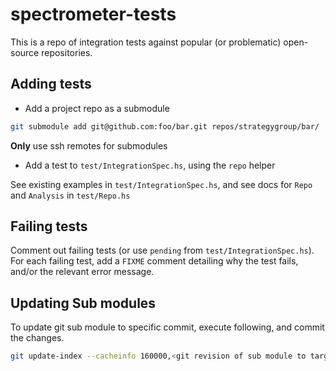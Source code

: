 
# spectrometer-tests

This is a repo of integration tests against popular (or problematic) open-source repositories.

## Adding tests

- Add a project repo as a submodule

``` sh
git submodule add git@github.com:foo/bar.git repos/strategygroup/bar/
```

**Only** use ssh remotes for submodules

- Add a test to `test/IntegrationSpec.hs`, using the `repo` helper

See existing examples in `test/IntegrationSpec.hs`, and see docs for `Repo` and `Analysis` in `test/Repo.hs`

## Failing tests

Comment out failing tests (or use `pending` from `test/IntegrationSpec.hs`). For each failing test, add a `FIXME` comment detailing why the test fails, and/or the relevant error message.

## Updating Sub modules

To update git sub module to specific commit, execute following, and commit the changes. 

```sh
git update-index --cacheinfo 160000,<git revision of sub module to target>,<path to the submodule>
```